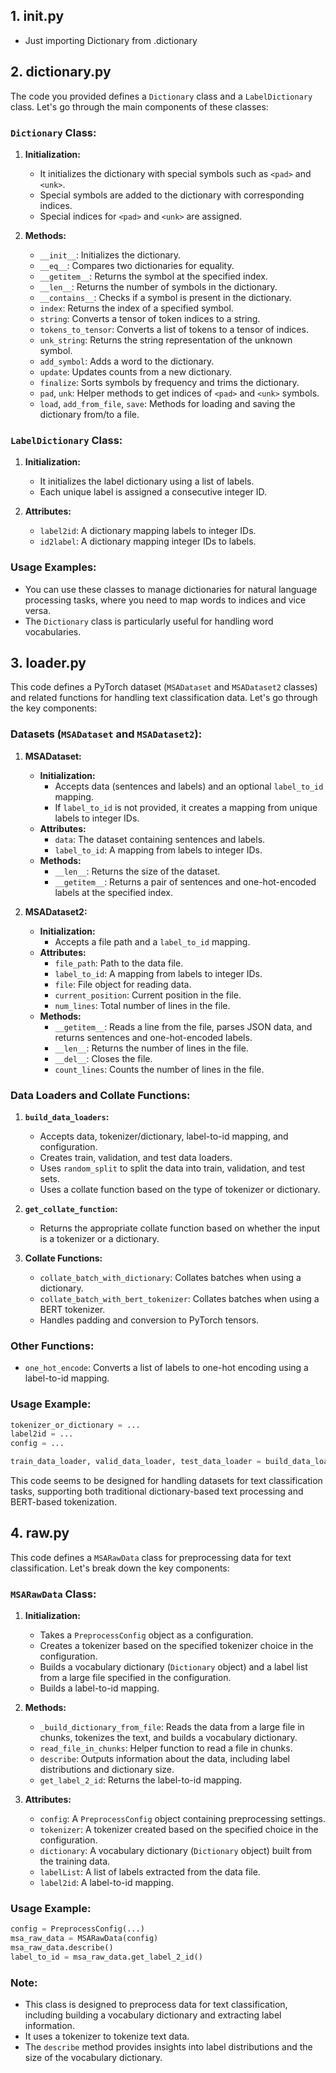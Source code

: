 ## 1. __init__.py
- Just importing Dictionary from .dictionary

## 2. dictionary.py
  The code you provided defines a `Dictionary` class and a `LabelDictionary` class. Let's go through the main components of these classes:

### `Dictionary` Class:

1. **Initialization:**
   - It initializes the dictionary with special symbols such as `<pad>` and `<unk>`.
   - Special symbols are added to the dictionary with corresponding indices.
   - Special indices for `<pad>` and `<unk>` are assigned.

2. **Methods:**
   - `__init__`: Initializes the dictionary.
   - `__eq__`: Compares two dictionaries for equality.
   - `__getitem__`: Returns the symbol at the specified index.
   - `__len__`: Returns the number of symbols in the dictionary.
   - `__contains__`: Checks if a symbol is present in the dictionary.
   - `index`: Returns the index of a specified symbol.
   - `string`: Converts a tensor of token indices to a string.
   - `tokens_to_tensor`: Converts a list of tokens to a tensor of indices.
   - `unk_string`: Returns the string representation of the unknown symbol.
   - `add_symbol`: Adds a word to the dictionary.
   - `update`: Updates counts from a new dictionary.
   - `finalize`: Sorts symbols by frequency and trims the dictionary.
   - `pad`, `unk`: Helper methods to get indices of `<pad>` and `<unk>` symbols.
   - `load`, `add_from_file`, `save`: Methods for loading and saving the dictionary from/to a file.

### `LabelDictionary` Class:

1. **Initialization:**
   - It initializes the label dictionary using a list of labels.
   - Each unique label is assigned a consecutive integer ID.

2. **Attributes:**
   - `label2id`: A dictionary mapping labels to integer IDs.
   - `id2label`: A dictionary mapping integer IDs to labels.

### Usage Examples:
- You can use these classes to manage dictionaries for natural language processing tasks, where you need to map words to indices and vice versa.
- The `Dictionary` class is particularly useful for handling word vocabularies.

## 3. loader.py
This code defines a PyTorch dataset (`MSADataset` and `MSADataset2` classes) and related functions for handling text classification data. Let's go through the key components:

### Datasets (`MSADataset` and `MSADataset2`):

1. **MSADataset:**
   - **Initialization:**
     - Accepts data (sentences and labels) and an optional `label_to_id` mapping.
     - If `label_to_id` is not provided, it creates a mapping from unique labels to integer IDs.
   - **Attributes:**
     - `data`: The dataset containing sentences and labels.
     - `label_to_id`: A mapping from labels to integer IDs.
   - **Methods:**
     - `__len__`: Returns the size of the dataset.
     - `__getitem__`: Returns a pair of sentences and one-hot-encoded labels at the specified index.

2. **MSADataset2:**
   - **Initialization:**
     - Accepts a file path and a `label_to_id` mapping.
   - **Attributes:**
     - `file_path`: Path to the data file.
     - `label_to_id`: A mapping from labels to integer IDs.
     - `file`: File object for reading data.
     - `current_position`: Current position in the file.
     - `num_lines`: Total number of lines in the file.
   - **Methods:**
     - `__getitem__`: Reads a line from the file, parses JSON data, and returns sentences and one-hot-encoded labels.
     - `__len__`: Returns the number of lines in the file.
     - `__del__`: Closes the file.
     - `count_lines`: Counts the number of lines in the file.

### Data Loaders and Collate Functions:

1. **`build_data_loaders`:**
   - Accepts data, tokenizer/dictionary, label-to-id mapping, and configuration.
   - Creates train, validation, and test data loaders.
   - Uses `random_split` to split the data into train, validation, and test sets.
   - Uses a collate function based on the type of tokenizer or dictionary.

2. **`get_collate_function`:**
   - Returns the appropriate collate function based on whether the input is a tokenizer or a dictionary.

3. **Collate Functions:**
   - `collate_batch_with_dictionary`: Collates batches when using a dictionary.
   - `collate_batch_with_bert_tokenizer`: Collates batches when using a BERT tokenizer.
   - Handles padding and conversion to PyTorch tensors.

### Other Functions:

- `one_hot_encode`: Converts a list of labels to one-hot encoding using a label-to-id mapping.

### Usage Example:

```python
tokenizer_or_dictionary = ...
label2id = ...
config = ...

train_data_loader, valid_data_loader, test_data_loader = build_data_loaders(data, tokenizer_or_dictionary, label2id, config)
```

This code seems to be designed for handling datasets for text classification tasks, supporting both traditional dictionary-based text processing and BERT-based tokenization.

## 4. raw.py
This code defines a `MSARawData` class for preprocessing data for text classification. Let's break down the key components:

### `MSARawData` Class:

1. **Initialization:**
   - Takes a `PreprocessConfig` object as a configuration.
   - Creates a tokenizer based on the specified tokenizer choice in the configuration.
   - Builds a vocabulary dictionary (`Dictionary` object) and a label list from a large file specified in the configuration.
   - Builds a label-to-id mapping.

2. **Methods:**
   - `_build_dictionary_from_file`: Reads the data from a large file in chunks, tokenizes the text, and builds a vocabulary dictionary.
   - `read_file_in_chunks`: Helper function to read a file in chunks.
   - `describe`: Outputs information about the data, including label distributions and dictionary size.
   - `get_label_2_id`: Returns the label-to-id mapping.

3. **Attributes:**
   - `config`: A `PreprocessConfig` object containing preprocessing settings.
   - `tokenizer`: A tokenizer created based on the specified choice in the configuration.
   - `dictionary`: A vocabulary dictionary (`Dictionary` object) built from the training data.
   - `labelList`: A list of labels extracted from the data file.
   - `label2id`: A label-to-id mapping.

### Usage Example:

```python
config = PreprocessConfig(...)
msa_raw_data = MSARawData(config)
msa_raw_data.describe()
label_to_id = msa_raw_data.get_label_2_id()
```

### Note:
- This class is designed to preprocess data for text classification, including building a vocabulary dictionary and extracting label information.
- It uses a tokenizer to tokenize text data.
- The `describe` method provides insights into label distributions and the size of the vocabulary dictionary.

